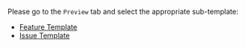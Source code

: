 Please go to the `Preview` tab and select the appropriate sub-template:

* [Feature Template](https://github.com/ServiceNow/SyGra/blob/main/.github/PULL_REQUEST_TEMPLATE/feature_template.md)
* [Issue Template](https://github.com/ServiceNow/SyGra/blob/main/.github/PULL_REQUEST_TEMPLATE/issue_template.md)